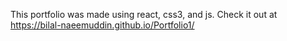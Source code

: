 This portfolio was made using react, css3, and js. Check it out at https://bilal-naeemuddin.github.io/Portfolio1/
